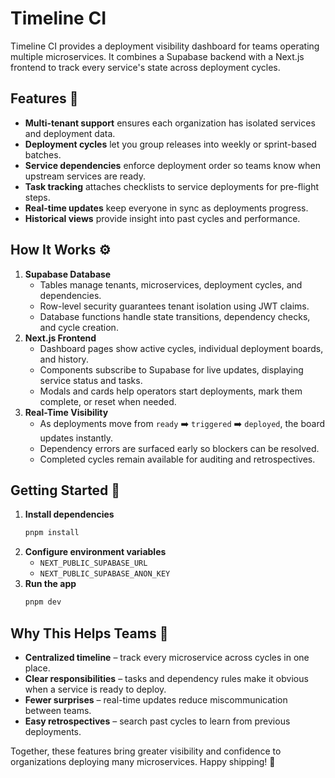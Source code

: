 # Timeline CI

Timeline CI provides a deployment visibility dashboard for teams operating multiple microservices. It combines a Supabase backend with a Next.js frontend to track every service's state across deployment cycles.

## Features 🚀

- **Multi-tenant support** ensures each organization has isolated services and deployment data.
- **Deployment cycles** let you group releases into weekly or sprint-based batches.
- **Service dependencies** enforce deployment order so teams know when upstream services are ready.
- **Task tracking** attaches checklists to service deployments for pre-flight steps.
- **Real-time updates** keep everyone in sync as deployments progress.
- **Historical views** provide insight into past cycles and performance.

## How It Works ⚙️

1. **Supabase Database**
   - Tables manage tenants, microservices, deployment cycles, and dependencies.
   - Row-level security guarantees tenant isolation using JWT claims.
   - Database functions handle state transitions, dependency checks, and cycle creation.
2. **Next.js Frontend**
   - Dashboard pages show active cycles, individual deployment boards, and history.
   - Components subscribe to Supabase for live updates, displaying service status and tasks.
   - Modals and cards help operators start deployments, mark them complete, or reset when needed.
3. **Real-Time Visibility**
   - As deployments move from `ready` ➡️ `triggered` ➡️ `deployed`, the board updates instantly.
   - Dependency errors are surfaced early so blockers can be resolved.
   - Completed cycles remain available for auditing and retrospectives.

## Getting Started 🏁

1. **Install dependencies**
   ```bash
   pnpm install
   ```
2. **Configure environment variables**
   - `NEXT_PUBLIC_SUPABASE_URL`
   - `NEXT_PUBLIC_SUPABASE_ANON_KEY`
3. **Run the app**
   ```bash
   pnpm dev
   ```

## Why This Helps Teams 🤝

- **Centralized timeline** – track every microservice across cycles in one place.
- **Clear responsibilities** – tasks and dependency rules make it obvious when a service is ready to deploy.
- **Fewer surprises** – real-time updates reduce miscommunication between teams.
- **Easy retrospectives** – search past cycles to learn from previous deployments.

Together, these features bring greater visibility and confidence to organizations deploying many microservices. Happy shipping! 🚢
